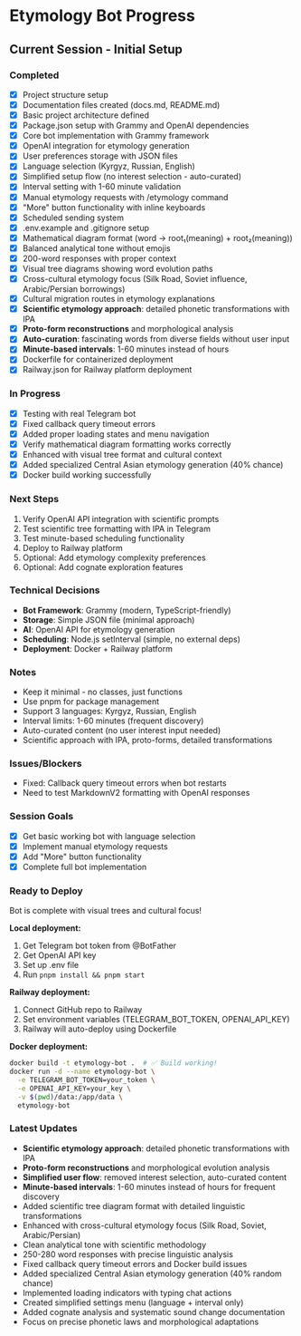 # Etymology Bot Progress

## Current Session - Initial Setup

### Completed
- [x] Project structure setup
- [x] Documentation files created (docs.md, README.md)
- [x] Basic project architecture defined
- [x] Package.json setup with Grammy and OpenAI dependencies
- [x] Core bot implementation with Grammy framework
- [x] OpenAI integration for etymology generation
- [x] User preferences storage with JSON files
- [x] Language selection (Kyrgyz, Russian, English)
- [x] Simplified setup flow (no interest selection - auto-curated)
- [x] Interval setting with 1-60 minute validation
- [x] Manual etymology requests with /etymology command
- [x] "More" button functionality with inline keyboards
- [x] Scheduled sending system
- [x] .env.example and .gitignore setup
- [x] Mathematical diagram format (word → root₁(meaning) + root₂(meaning))
- [x] Balanced analytical tone without emojis
- [x] 200-word responses with proper context
- [x] Visual tree diagrams showing word evolution paths
- [x] Cross-cultural etymology focus (Silk Road, Soviet influence, Arabic/Persian borrowings)
- [x] Cultural migration routes in etymology explanations
- [x] **Scientific etymology approach**: detailed phonetic transformations with IPA
- [x] **Proto-form reconstructions** and morphological analysis
- [x] **Auto-curation**: fascinating words from diverse fields without user input
- [x] **Minute-based intervals**: 1-60 minutes instead of hours
- [x] Dockerfile for containerized deployment
- [x] Railway.json for Railway platform deployment

### In Progress
- [x] Testing with real Telegram bot
- [x] Fixed callback query timeout errors
- [x] Added proper loading states and menu navigation
- [x] Verify mathematical diagram formatting works correctly
- [x] Enhanced with visual tree format and cultural context
- [x] Added specialized Central Asian etymology generation (40% chance)
- [x] Docker build working successfully

### Next Steps
1. Verify OpenAI API integration with scientific prompts
2. Test scientific tree formatting with IPA in Telegram
3. Test minute-based scheduling functionality
4. Deploy to Railway platform
5. Optional: Add etymology complexity preferences
6. Optional: Add cognate exploration features

### Technical Decisions
- **Bot Framework**: Grammy (modern, TypeScript-friendly)
- **Storage**: Simple JSON file (minimal approach)
- **AI**: OpenAI API for etymology generation
- **Scheduling**: Node.js setInterval (simple, no external deps)
- **Deployment**: Docker + Railway platform

### Notes
- Keep it minimal - no classes, just functions
- Use pnpm for package management
- Support 3 languages: Kyrgyz, Russian, English
- Interval limits: 1-60 minutes (frequent discovery)
- Auto-curated content (no user interest input needed)
- Scientific approach with IPA, proto-forms, detailed transformations

### Issues/Blockers
- Fixed: Callback query timeout errors when bot restarts
- Need to test MarkdownV2 formatting with OpenAI responses

### Session Goals
- [x] Get basic working bot with language selection
- [x] Implement manual etymology requests
- [x] Add "More" button functionality
- [x] Complete full bot implementation

### Ready to Deploy
Bot is complete with visual trees and cultural focus! 

**Local deployment:**
1. Get Telegram bot token from @BotFather
2. Get OpenAI API key
3. Set up .env file
4. Run `pnpm install && pnpm start`

**Railway deployment:**
1. Connect GitHub repo to Railway
2. Set environment variables (TELEGRAM_BOT_TOKEN, OPENAI_API_KEY)
3. Railway will auto-deploy using Dockerfile

**Docker deployment:**
```bash
docker build -t etymology-bot .  # ✅ Build working!
docker run -d --name etymology-bot \
  -e TELEGRAM_BOT_TOKEN=your_token \
  -e OPENAI_API_KEY=your_key \
  -v $(pwd)/data:/app/data \
  etymology-bot
```

### Latest Updates
- **Scientific etymology approach**: detailed phonetic transformations with IPA
- **Proto-form reconstructions** and morphological evolution analysis
- **Simplified user flow**: removed interest selection, auto-curated content
- **Minute-based intervals**: 1-60 minutes instead of hours for frequent discovery
- Added scientific tree diagram format with detailed linguistic transformations
- Enhanced with cross-cultural etymology focus (Silk Road, Soviet, Arabic/Persian)
- Clean analytical tone with scientific methodology
- 250-280 word responses with precise linguistic analysis
- Fixed callback query timeout errors and Docker build issues
- Added specialized Central Asian etymology generation (40% random chance)
- Implemented loading indicators with typing chat actions
- Created simplified settings menu (language + interval only)
- Added cognate analysis and systematic sound change documentation
- Focus on precise phonetic laws and morphological adaptations